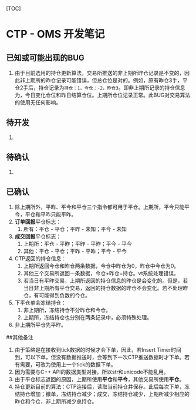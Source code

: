 [TOC]

# CTP - OMS 开发笔记

## 已知或可能出现的BUG

1. 由于目前选用的持仓更新算法，交易所推送的非上期所昨仓记录是不变的，因此非上期所的昨仓记录可能错误，但总仓位是对的。例如，原有昨仓3手，平仓2手后，持仓记录为`持仓：1，今仓：-2，昨仓3`。即非上期所记录的持仓信息为，今日变化仓位和昨日结算仓位。上期所仓位记录正常。此BUG对交易算法的使用无任何影响。

## 待开发

1. ​

## 待确认

1. ​

## 已确认

1. 除上期所外，平昨、平今和平仓三个指令都可用于平仓。上期所，平今只能平今，平仓和平昨只能平昨。
2. **订单回报**平仓标志：
   1. 所有：平仓 - 平仓；平昨 - 未知；平今 - 未知
3. **成交回报**平仓标志：
   1. 上期所：平仓 - 平昨；平昨 - 平昨；平今 - 平今
   2. 其他：平仓 - 平仓；平昨 - 平昨；平今 - 平今
4. CTP返回的持仓信息：
   1. 上期所返回今仓和昨仓两条数据，今仓中昨仓为0，昨仓中今仓为0。
   2. 其他三个交易所返回一条数据，今仓+昨仓=持仓。vt系统处理错误。
   3. 若当日有平昨交易，上期所返回的持仓信息的昨仓是会变化的。但是，若当日非上期所有平仓交易，返回的持仓数据的昨仓不会变化。若不处理昨仓，有可能得到负数的今仓。
5. 下平仓单会冻结持仓：
   1. 非上期所，冻结持仓不分昨仓和今仓。
   2. 上期所，冻结持仓也分别在两条记录中，必须特殊处理。
6. 非上期所平仓先平昨。

##其他备注
1. 由于策略是在接收到tick数据的时候才会下单，因此，若Insert Timer时间到，可以下单，但没有数据推送时，会等到下一次CTP推送数据时才下单。若有需要，可改为使用上一个tick的数据下单。
2. 因为需要与C++ API的数据类型对接，所以str和unicode不能乱用。
3. 由于平仓标志返回的原因，上期所使用**平仓**和**平今**，其他交易所使用**平仓**。
4. 持仓更新目前的算法：CTP连接后，读取当前持仓并保存。此后每次下单，冻结持仓增加；撤单，冻结持仓减少；成交，冻结持仓减少，上期所减少相应的昨仓和今仓，非上期所减少总持仓。